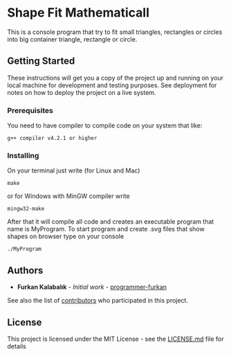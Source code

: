 # Shape Fit Mathematicall

This is a console program that try to fit small triangles, rectangles or circles into big container triangle, rectangle or circle.

## Getting Started

These instructions will get you a copy of the project up and running on your local machine for development and testing purposes. See deployment for notes on how to deploy the project on a live system.

### Prerequisites
You need to have compiler to compile code on your system that like:

```
g++ compiler v4.2.1 or higher
```

### Installing

On your terminal just write (for Linux and Mac)

```
make
```
or for Windows with MinGW compiler write

```
mingw32-make
```
After that it will compile all code and creates an executable program that name is MyProgram.
To start program and create .svg files that show shapes on browser type on your console

```
./MyProgram
```
## Authors

* **Furkan Kalabalık** - *Initial work* - [programmer-furkan](https://github.com/programmer-furkan)

See also the list of [contributors](https://github.com/your/project/contributors) who participated in this project.

## License

This project is licensed under the MIT License - see the [LICENSE.md](LICENSE.md) file for details
